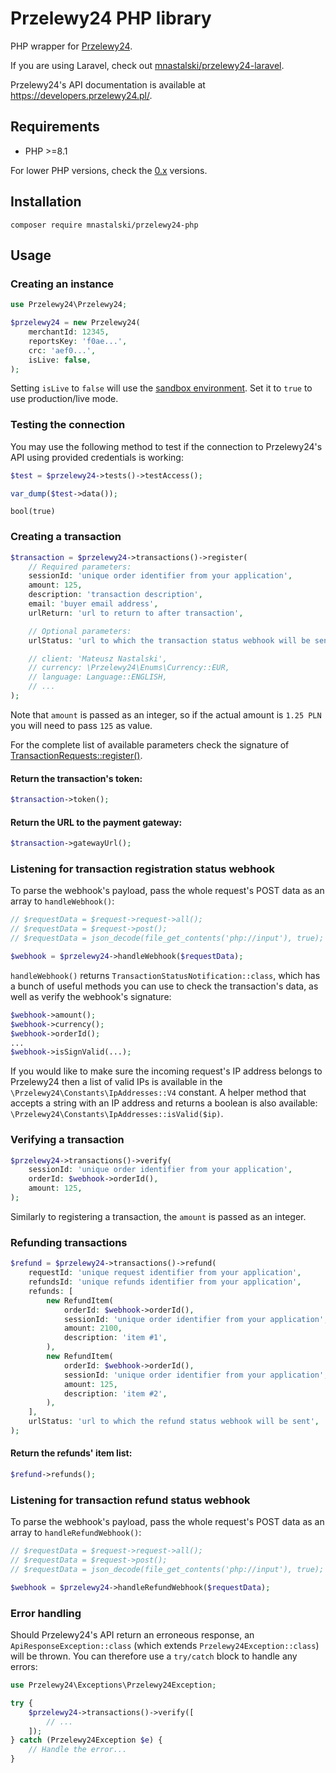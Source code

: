 # Przelewy24 PHP library

PHP wrapper for [Przelewy24](https://www.przelewy24.pl/).

If you are using Laravel, check out [mnastalski/przelewy24-laravel](https://github.com/mnastalski/przelewy24-laravel/).

Przelewy24's API documentation is available at https://developers.przelewy24.pl/.

## Requirements

- PHP >=8.1

For lower PHP versions, check the [0.x](https://github.com/mnastalski/przelewy24-php/tree/0.x) versions.

## Installation

```shell
composer require mnastalski/przelewy24-php
```

## Usage

### Creating an instance

```php
use Przelewy24\Przelewy24;

$przelewy24 = new Przelewy24(
    merchantId: 12345,
    reportsKey: 'f0ae...',
    crc: 'aef0...',
    isLive: false,
);
```

Setting `isLive` to `false` will use the [sandbox environment](https://sandbox.przelewy24.pl/panel/). Set it to `true` to use production/live mode.

### Testing the connection

You may use the following method to test if the connection to Przelewy24's API using provided credentials is working:

```php
$test = $przelewy24->tests()->testAccess();

var_dump($test->data());
```

```
bool(true)
```

### Creating a transaction

```php
$transaction = $przelewy24->transactions()->register(
    // Required parameters:
    sessionId: 'unique order identifier from your application',
    amount: 125,
    description: 'transaction description',
    email: 'buyer email address',
    urlReturn: 'url to return to after transaction',

    // Optional parameters:
    urlStatus: 'url to which the transaction status webhook will be sent',

    // client: 'Mateusz Nastalski',
    // currency: \Przelewy24\Enums\Currency::EUR,
    // language: Language::ENGLISH,
    // ...
);
```

Note that `amount` is passed as an integer, so if the actual amount is `1.25 PLN` you will need to pass `125` as value.

For the complete list of available parameters check the signature of [TransactionRequests::register()](src/Api/Requests/TransactionRequests.php#L22).

#### Return the transaction's token:

```php
$transaction->token();
```

#### Return the URL to the payment gateway:

```php
$transaction->gatewayUrl();
```

### Listening for transaction registration status webhook

To parse the webhook's payload, pass the whole request's POST data as an array to `handleWebhook()`:

```php
// $requestData = $request->request->all();
// $requestData = $request->post();
// $requestData = json_decode(file_get_contents('php://input'), true);

$webhook = $przelewy24->handleWebhook($requestData);
```

`handleWebhook()` returns `TransactionStatusNotification::class`, which has a bunch of useful methods you can use to check the transaction's data, as well as verify the webhook's signature:

```php
$webhook->amount();
$webhook->currency();
$webhook->orderId();
...
$webhook->isSignValid(...);
```

If you would like to make sure the incoming request's IP address belongs to Przelewy24 then a list of valid IPs is available in the `\Przelewy24\Constants\IpAddresses::V4` constant. A helper method that accepts a string with an IP address and returns a boolean is also available: `\Przelewy24\Constants\IpAddresses::isValid($ip)`.

### Verifying a transaction

```php
$przelewy24->transactions()->verify(
    sessionId: 'unique order identifier from your application',
    orderId: $webhook->orderId(),
    amount: 125,
);
```

Similarly to registering a transaction, the `amount` is passed as an integer.

### Refunding transactions

```php
$refund = $przelewy24->transactions()->refund(
    requestId: 'unique request identifier from your application',
    refundsId: 'unique refunds identifier from your application',
    refunds: [
        new RefundItem(
            orderId: $webhook->orderId(),
            sessionId: 'unique order identifier from your application',
            amount: 2100,
            description: 'item #1',
        ),
        new RefundItem(
            orderId: $webhook->orderId(),
            sessionId: 'unique order identifier from your application',
            amount: 125,
            description: 'item #2',
        ),
    ],
    urlStatus: 'url to which the refund status webhook will be sent',
);
```

#### Return the refunds' item list:

```php
$refund->refunds();
````

### Listening for transaction refund status webhook

To parse the webhook's payload, pass the whole request's POST data as an array to `handleRefundWebhook()`:

```php
// $requestData = $request->request->all();
// $requestData = $request->post();
// $requestData = json_decode(file_get_contents('php://input'), true);

$webhook = $przelewy24->handleRefundWebhook($requestData);
```

### Error handling

Should Przelewy24's API return an erroneous response, an `ApiResponseException::class` (which extends `Przelewy24Exception::class`) will be thrown. You can therefore use a `try/catch` block to handle any errors:

```php
use Przelewy24\Exceptions\Przelewy24Exception;

try {
    $przelewy24->transactions()->verify([
        // ...
    ]);
} catch (Przelewy24Exception $e) {
    // Handle the error...
}
```
